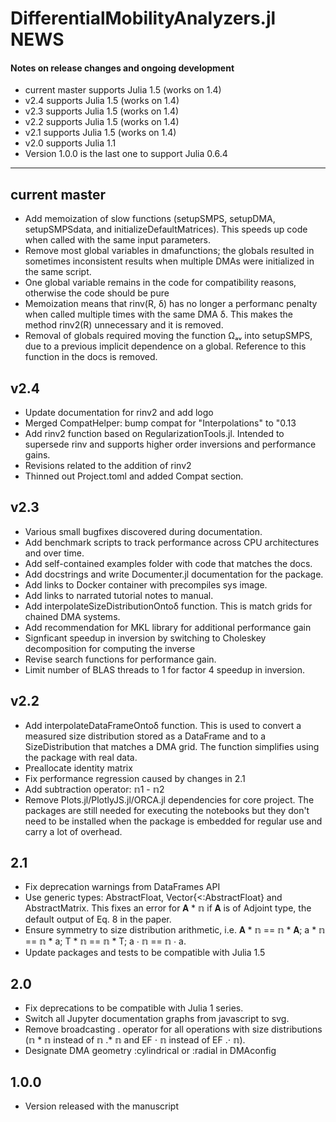 # DifferentialMobilityAnalyzers.jl NEWS

#### Notes on release changes and ongoing development
- current master supports Julia 1.5 (works on 1.4)
- v2.4 supports Julia 1.5 (works on 1.4)
- v2.3 supports Julia 1.5 (works on 1.4)
- v2.2 supports Julia 1.5 (works on 1.4)
- v2.1 supports Julia 1.5 (works on 1.4)
- v2.0 supports Julia 1.1
- Version 1.0.0 is the last one to support Julia 0.6.4

---
## current master
- Add memoization of slow functions (setupSMPS, setupDMA, setupSMPSdata, and 
initializeDefaultMatrices). This speeds up code when called with the same input parameters.
- Remove most global variables in dmafunctions; the globals resulted in sometimes
inconsistent results when multiple DMAs were initialized in the same script. 
- One global variable remains in the code for compatibility reasons, otherwise the code should be pure 
- Memoization means that rinv(R, δ) has no longer a performanc penalty when called multiple times with the same DMA δ. This makes the method rinv2(R) unnecessary and it is removed.  
- Removal of globals required moving the function Ωₐᵥ into setupSMPS, due to a previous implicit
dependence on a global. Reference to this function in the docs is removed.

## v2.4
- Update documentation for rinv2 and add logo
- Merged CompatHelper: bump compat for "Interpolations" to "0.13
- Add rinv2 function based on RegularizationTools.jl. Intended to supersede rinv and supports higher order inversions and performance gains.
- Revisions related to the addition of rinv2
- Thinned out Project.toml and added Compat section.

## v2.3
- Various small bugfixes discovered during documentation.
- Add benchmark scripts to track performance across CPU architectures and over time.
- Add self-contained examples folder with code that matches the docs.
- Add docstrings and write Documenter.jl documentation for the package.
- Add links to Docker container with precompiles sys image.
- Add links to narrated tutorial notes to manual.
- Add interpolateSizeDistributionOntoδ function. This is match grids for chained DMA systems.
- Add recommendation for MKL library for additional performance gain
- Signficant speedup in inversion by switching to Choleskey decomposition for computing the inverse
- Revise search functions for performance gain.
- Limit number of BLAS threads to 1 for factor 4 speedup in inversion.

## v2.2
- Add interpolateDataFrameOntoδ function. This is used to convert a  measured size distribution stored as a DataFrame and to a SizeDistribution that matches a DMA grid. The function simplifies using the package with real data.
- Preallocate identity matrix
- Fix performance regression caused by changes in 2.1
- Add subtraction operator: 𝕟1 - 𝕟2
- Remove Plots.jl/PlotlyJS.jl/ORCA.jl dependencies for core project. The packages are still needed for executing the notebooks but they don't need to be installed when the package is embedded for regular use and carry a lot of overhead.

## 2.1
- Fix deprecation warnings from DataFrames API
- Use generic types: AbstractFloat, Vector{<:AbstractFloat} and AbstractMatrix. This fixes an error for  𝐀 * 𝕟 if 𝐀 is of Adjoint type, the default output of Eq. 8 in the paper.
- Ensure symmetry to size distribution arithmetic, i.e. 𝐀 * 𝕟 == 𝕟 * 𝐀; a * 𝕟 == 𝕟 * a; T * 𝕟 == 𝕟 * T; a ⋅ 𝕟 == 𝕟 ⋅ a. 
- Update packages and tests to be compatible with Julia 1.5

## 2.0
- Fix deprecations to be compatible with Julia 1 series.
- Switch all Jupyter documentation graphs from javascript to svg. 
- Remove broadcasting . operator for all operations with size distributions (𝕟 * 𝕟 instead of 𝕟 .* 𝕟 and EF ⋅ 𝕟 instead of EF .⋅ 𝕟). 
- Designate DMA geometry :cylindrical or :radial in DMAconfig   

## 1.0.0
- Version released with the manuscript
